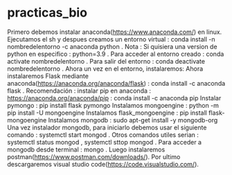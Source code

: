 # practicas_bio
Primero debemos instalar anaconda(https://www.anaconda.com/) en linux.
Ejecutamos el sh y despues creamos un entorno virtual : conda install -n nombredelentorno -c anaconda python .
Nota : Si quisiera una version de python en especifico : python=3.9 .
Para acceder al entorno creado : conda activate nombredelentorno .
Para salir del entorno : conda deactivate nombredelentorno .
Ahora un vez en el entorno, instalaremos:
Ahora instalaremos Flask mediante anaconda(https://anaconda.org/anaconda/flask) : conda install -c anaconda flask .
Recomendación : instalar pip en anaconda : https://anaconda.org/anaconda/pip : conda install -c anaconda pip
Instalar pymongo : pip install flask pymongo
Instalamos mongoengine : python -m pip install -U mongoengine
Instalamos flask_mongoengine : pip install flask-mongoengine
Instalamos mongodb : sudo apt-get install -y mongodb-org
Una vez instalador mongodb, para iniciarlo debemos usar el siguiente comando : systemctl start mongod .
Otros comandos utiles serian : systemctl status mongod , systemctl sttop mongod .
Para acceder a mongodb desde terminal : mongo .
Luego instalaremos postman(https://www.postman.com/downloads/).
Por ultimo descargaremos visual studio code(https://code.visualstudio.com/).

